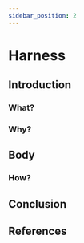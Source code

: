 ```yaml
---
sidebar_position: 2
---
```


# Harness

## Introduction

### What?

### Why?

## Body

### How?

## Conclusion

## References